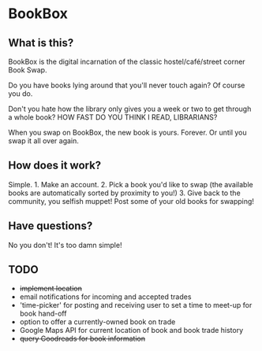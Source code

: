 # BookBox

## What is this?

BookBox is the digital incarnation of the classic hostel/café/street corner Book Swap.

Do you have books lying around that you'll never touch again? Of course you do.

Don't you hate how the library only gives you a week or two to get through a whole book? HOW FAST DO YOU THINK I READ, LIBRARIANS?

When you swap on BookBox, the new book is yours. Forever. Or until you swap it all over again.

## How does it work?

Simple. 1. Make an account. 2. Pick a book you'd like to swap (the available books are automatically sorted by proximity to you!) 3. Give back to the community, you selfish muppet! Post some of your old books for swapping!

## Have questions?

No you don't! It's too damn simple!

## TODO

* ~~implement location~~
* email notifications for incoming and accepted trades
* 'time-picker' for posting and receiving user to set a time to meet-up for book hand-off
* option to offer a currently-owned book on trade
* Google Maps API for current location of book and book trade history
* ~~query Goodreads for book information~~

